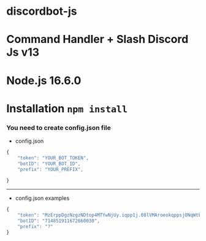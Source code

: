# discordbot-js 

# Command Handler + Slash Discord Js v13

# Node.js 16.6.0 

# Installation ```npm install```



### You need to create config.json file 

- config.json
```js
{
    "token": "YOUR_BOT_TOKEN",
    "botID": "YOUR_BOT_ID",
    "prefix": "YOUR_PREFIX",
    
}
```

---

- config.json examples
```js
{
    "token": "MzErppDgzNzgzNDtop4MTYwNjUy.iqpp1j.08lVMAroeokqppsjONqWtbxyCpRITc3Qk",
    "botID": "714851911672660030",
    "prefix": "?"  
}
```
